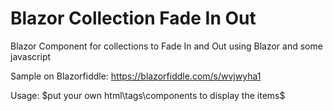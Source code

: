 # Blazor Collection Fade In Out
Blazor Component for collections to Fade In and Out using Blazor and some javascript

Sample on Blazorfiddle: https://blazorfiddle.com/s/wvjwyha1

Usage:
<CollectionFadeInOut Items="$Collection or List$" Context="$name of your contect items$" OnShowedAllItems="$optional method to call once all the collection items have been faded in and out$" >
    <ItemTemplate>
        $put your own html\tags\components to display the items$
    </ItemTemplate>
</CollectionFadeInOut>
